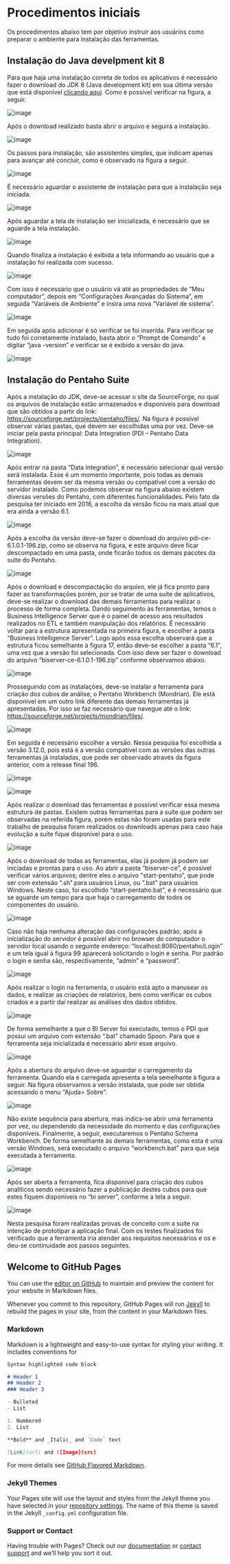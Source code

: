 # Procedimentos iniciais

Os procedimentos abaixo tem por objetivo instruir aos usuários como preparar o ambiente para instalação das ferramentas.

## Instalação do Java develpment kit 8

Para que haja uma instalação correta de todos os aplicativos é necessário fazer o download do JDK 8 (Java development kit) em sua última versão que está disponível [clicando aqui](http://www.oracle.com/technetwork/java/javase/downloads/jdk8-downloads-2133151.html). Como é possível verificar na figura, a seguir.

![image](https://raw.githubusercontent.com/marcioferreirap/TCC/master/figuras/instalacao-java/fig01.png)

Após o download realizado basta abrir o arquivo e seguirá a instalação. 

![image](https://raw.githubusercontent.com/marcioferreirap/TCC/master/figuras/instalacao-java/fig02.png)

Os passos para instalação, são assistentes simples, que indicam apenas para avançar até concluir, como é observado na figura a seguir.

![image](https://raw.githubusercontent.com/marcioferreirap/TCC/master/figuras/instalacao-java/fig03.png)

É necessário aguardar o assistente de instalação para que a instalação seja iniciada.

![image](https://raw.githubusercontent.com/marcioferreirap/TCC/master/figuras/instalacao-java/fig04.png)

Após aguardar a tela de instalação ser inicializada, é necessário que se aguarde a tela instalação.

![image](https://raw.githubusercontent.com/marcioferreirap/TCC/master/figuras/instalacao-java/fig05.png)

Quando finaliza a instalação é exibida a tela informando ao usuário que a instalação foi realizada com sucesso.

![image](https://raw.githubusercontent.com/marcioferreirap/TCC/master/figuras/instalacao-java/fig06.png)

Com isso é necessário que o usuário vá até as propriedades de “Meu computador”, depois em “Configurações Avançadas do Sistema”, em seguida “Variáveis de Ambiente” e insira uma nova “Variável de sistema”.

![image](https://raw.githubusercontent.com/marcioferreirap/TCC/master/figuras/instalacao-java/fig07.png)

Em seguida após adicionar é só verificar se foi inserida. Para verificar se tudo foi corretamente instalado, basta abrir o “Prompt de Comando” e digitar “java -version” e verificar se é exibido a versão do java.

![image](https://raw.githubusercontent.com/marcioferreirap/TCC/master/figuras/instalacao-java/fig08.png)


## Instalação do Pentaho Suite

Após a instalação do JDK, deve-se acessar o site da SourceForge, no qual os arquivos de instalação estão armazenados e disponíveis para download que são obtidos a partir do link: https://sourceforge.net/projects/pentaho/files/. Na figura é possível observar várias pastas, que devem ser escolhidas uma por vez. Deve-se iniciar pela pasta principal: Data Integration (PDI – Pentaho Data Integration). 

![image](https://raw.githubusercontent.com/marcioferreirap/TCC/master/figuras/instalacao-pentaho-suite/fig01.png)

Após entrar na pasta “Data Integration”, é necessário selecionar qual versão será instalada. Esse é um momento importante, pois todas as demais ferramentas devem ser da mesma versão ou compatível com a versão do servidor instalado. Como podemos observar na figura abaixo existem diversas versões do Pentaho, com diferentes funcionalidades. Pelo fato da pesquisa ter iniciado em 2016, a escolha da versão ficou na mais atual que era ainda a versão 6.1. 

![image](https://raw.githubusercontent.com/marcioferreirap/TCC/master/figuras/instalacao-pentaho-suite/fig02.png)

Após a escolha da versão deve-se fazer o download do arquivo pdi-ce-6.1.0.1-196.zip, como se observa na figura, e este arquivo deve ficar descompactado em uma pasta, onde ficarão todos os demais pacotes da suíte do Pentaho.

![image](https://raw.githubusercontent.com/marcioferreirap/TCC/master/figuras/instalacao-pentaho-suite/fig03.png)

Após o download e descompactação do arquivo, ele já fica pronto para fazer as transformações porém, por se tratar de uma suíte de aplicativos, deve-se realizar o download das demais ferramentas para realizar o processo de forma completa.
Dando seguimento às ferramentas, temos o Business Intelligence Server que é o painel de acesso aos resultados realizados no ETL e também manipulação dos relatórios.
É necessário voltar para a estrutura apresentada na primeira figura, e escolher a pasta “Business Intelligence Server”. Logo após essa escolha observará que a estrutura ficou semelhante à figura 17, então deve-se escolher a pasta “6.1”, uma vez que a versão foi selecionada.
Com isso deve ser fazer o download do arquivo “biserver-ce-6.1.0.1-196.zip” conforme observamos abaixo.

![image](https://raw.githubusercontent.com/marcioferreirap/TCC/master/figuras/instalacao-pentaho-suite/fig04.png)

Prosseguindo com as instalações, deve-se instalar a ferramenta para criação dos cubos de análise, o Pentaho Workbench (Mondrian). Ele está disponível em um outro link diferente das demais ferramentas já apresentadas.
Por isso se faz necessário que navegue até o link: https://sourceforge.net/projects/mondrian/files/.

![image](https://raw.githubusercontent.com/marcioferreirap/TCC/master/figuras/instalacao-pentaho-suite/fig05.png)

Em seguida é necessário escolher a versão. Nessa pesquisa foi escolhida a versão 3.12.0, pois está é a versão compatível com as versões das outras ferramentas já instaladas, que pode ser observado através da figura anterior, com a release final 196.

![image](https://raw.githubusercontent.com/marcioferreirap/TCC/master/figuras/instalacao-pentaho-suite/fig06.png)

![image](https://raw.githubusercontent.com/marcioferreirap/TCC/master/figuras/instalacao-pentaho-suite/fig07.png)

Após realizar o download das ferramentas é possível verificar essa mesma estrutura de pastas. Existem outras ferramentas para a suíte que podem ser observadas na referida figura, porém estas não foram usadas para este trabalho de pesquisa foram realizados os downloads apenas para caso haja evolução a suíte fique disponível para o uso. 

![image](https://raw.githubusercontent.com/marcioferreirap/TCC/master/figuras/instalacao-pentaho-suite/fig08.png)

Após o download de todas as ferramentas, elas já podem já podem ser iniciadas e prontas para o uso. Ao abrir a pasta “biserver-ce”, é possível verificar vários arquivos; dentre eles o arquivo "start-pentaho”, que pode ser com extensão “.sh” para usuários Linux, ou “.bat” para usuários Windows. Neste caso, foi escolhido “start-pentaho.bat”, e é necessário que se aguarde um tempo para que haja o carregamento de todos os componentes do usuário.

![image](https://raw.githubusercontent.com/marcioferreirap/TCC/master/figuras/instalacao-pentaho-suite/fig09.png)

Caso não haja nenhuma alteração das configurações padrão, após a inicialização do servidor é possível abrir no browser do computador o servidor local usando o seguinte endereço: “localhost:8080/pentaho/Login” e um tela igual à figura 99 aparecerá solicitando o login e senha. Por padrão o login e senha são, respectivamente, “admin” e “password”.

![image](https://raw.githubusercontent.com/marcioferreirap/TCC/master/figuras/instalacao-pentaho-suite/fig10.png)

Após realizar o login na ferramenta, o usuário está apto a manusear os dados, e realizar as criações de relatórios, bem como verificar os cubos criados e a partir daí realizar as análises dos dados obtidos.

![image](https://raw.githubusercontent.com/marcioferreirap/TCC/master/figuras/instalacao-pentaho-suite/fig11.png)

De forma semelhante a que o BI Server foi executado, temos o PDI que possui um arquivo com extensão “.bat” chamado Spoon. Para que a ferramenta seja inicializada é necessário abrir esse arquivo.

![image](https://raw.githubusercontent.com/marcioferreirap/TCC/master/figuras/instalacao-pentaho-suite/fig12.png)

Após a abertura do arquivo deve-se aguardar o carregamento da ferramenta. Quando ela é carregada apresenta a tela semelhante à figura a seguir. Na figura observamos a versão instalada, que pode ser obtida acessando o menu “Ajuda> Sobre”.

![image](https://raw.githubusercontent.com/marcioferreirap/TCC/master/figuras/instalacao-pentaho-suite/fig13.png)

Não existe sequência para abertura, mas indica-se abrir uma ferramenta por vez, ou dependendo da necessidade do momento e das configurações disponíveis. Finalmente, a seguir, executaremos o Pentaho Schema Workbench. De forma semelhante às demais ferramentas, como esta é uma versão Windows, será executado o arquivo “workbench.bat” para que seja executada a ferramenta.

![image](https://raw.githubusercontent.com/marcioferreirap/TCC/master/figuras/instalacao-pentaho-suite/fig14.png)

Após ser aberta a ferramenta, fica disponível para criação dos cubos analíticos sendo necessário fazer a publicação destes cubos para que estes fiquem disponíveis no “bi server”, conforme a tela a seguir. 

![image](https://raw.githubusercontent.com/marcioferreirap/TCC/master/figuras/instalacao-pentaho-suite/fig15.png)

Nesta pesquisa foram realizadas provas de conceito com a suíte na intenção de prototipar a aplicação final. Com os testes finalizados foi verificado que a ferramenta iria atender aos requisitos necessários e os e deu-se continuidade aos passos seguintes.



## Welcome to GitHub Pages

You can use the [editor on GitHub](https://github.com/marcioferreirap/TCC/edit/master/index.md) to maintain and preview the content for your website in Markdown files.

Whenever you commit to this repository, GitHub Pages will run [Jekyll](https://jekyllrb.com/) to rebuild the pages in your site, from the content in your Markdown files.

### Markdown

Markdown is a lightweight and easy-to-use syntax for styling your writing. It includes conventions for

```markdown
Syntax highlighted code block

# Header 1
## Header 2
### Header 3

- Bulleted
- List

1. Numbered
2. List

**Bold** and _Italic_ and `Code` text

[Link](url) and ![Image](src)
```

For more details see [GitHub Flavored Markdown](https://guides.github.com/features/mastering-markdown/).

### Jekyll Themes

Your Pages site will use the layout and styles from the Jekyll theme you have selected in your [repository settings](https://github.com/marcioferreirap/TCC/settings). The name of this theme is saved in the Jekyll `_config.yml` configuration file.

### Support or Contact

Having trouble with Pages? Check out our [documentation](https://help.github.com/categories/github-pages-basics/) or [contact support](https://github.com/contact) and we’ll help you sort it out.
